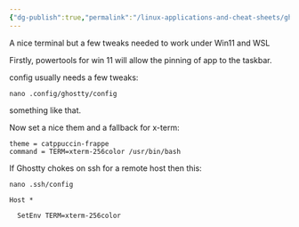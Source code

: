 ```yaml
---
{"dg-publish":true,"permalink":"/linux-applications-and-cheat-sheets/ghostty/ghostty/","tags":["linux","ghostty","ssh"]}
---
```


A nice terminal but a few tweaks needed to work under Win11 and WSL

Firstly, powertools for win 11 will allow the pinning of app to the taskbar.

config usually needs a few tweaks:

```
nano .config/ghostty/config
```
something like that.

Now set a nice them and a fallback for x-term:

```
theme = catppuccin-frappe
command = TERM=xterm-256color /usr/bin/bash
```

If Ghostty chokes on ssh for a remote host then this:

```
nano .ssh/config
```

```
Host *

  SetEnv TERM=xterm-256color
```

